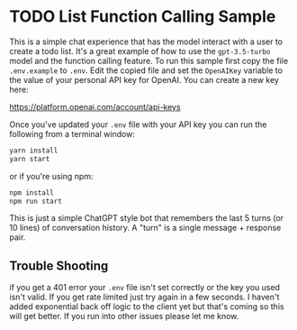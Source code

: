 # TODO List Function Calling Sample
This is a simple chat experience that has the model interact with a user to create a todo list. It's a great example of how to use the `gpt-3.5-turbo` model and the function calling feature. To run this sample first copy the file `.env.example` to `.env`. Edit the copied file and set the `OpenAIKey` variable to the value of your personal API key for OpenAI. You can create a new key here:

https://platform.openai.com/account/api-keys

Once you've updated your `.env` file with your API key you can run the following from a terminal window:

```bash
yarn install
yarn start
```

or if you're using npm:

```Bash
npm install
npm run start
```

This is just a simple ChatGPT style bot that remembers the last 5 turns (or 10 lines) of conversation history. A "turn" is a single message + response pair.

## Trouble Shooting
if you get a 401 error your `.env` file isn't set correctly or the key you used isn't valid. If you get rate limited just try again in a few seconds. I haven't added exponential back off logic to the client yet but that's coming so this will get better. If you run into other issues please let me know.
